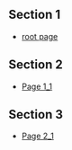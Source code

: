 ## Section 1

- [root page](Root_Page.md)

## Section 2

- [Page 1_1](Folder1/page_1_1.md)  

## Section 3

- [Page 2_1](Folder2/page_2_1.md)  


